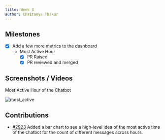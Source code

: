 ```yaml
---
title: Week 4
author: Chaitanya Thakur
---
```


## Milestones

- [x] Add a few more metrics to the dashboard
  - Most Active Hour
    - [x] PR Raised
    - [x] PR reviewed and merged

## Screenshots / Videos

Most Active Hour of the Chatbot

![most_active](https://github.com/Code4GovTech/c4gt-milestones/assets/56156988/0ab7ab18-cf6e-4346-93ca-8be715a9ae30)

## Contributions

- [#2923](https://github.com/glific/glific/pull/2923) Added a bar chart to see a high-level idea of the most active time of the chatbot for the count of different messages across hours.
